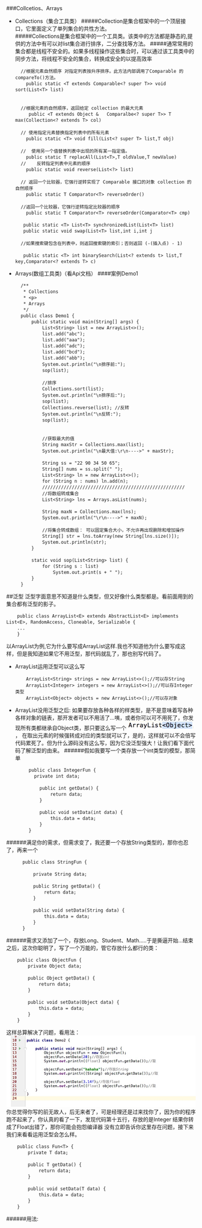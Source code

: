 ###Collcetios、Arrays
* Collections（集合工具类）
#####Collection是集合框架中的一个顶层接口，它里面定义了单列集合的共性方法。             
#####Collections是集合框架中的一个工具类。该类中的方法都是静态的,提供的方法中有可以对list集合进行排序，二分查找等方法。
#####通常常用的集合都是线程不安全的。如果多线程操作这些集合时，可以通过该工具类中的同步方法，将线程不安全的集合，转换成安全的以提高效率

        //根据元素自然顺序 对指定列表按升序排序。此方法内部调用了Comparable 的compareTo()方法。  
          public static <T extends Comparable<? super T>> void sort(List<T> list)  
           
          
        //根据元素的自然顺序，返回给定 collection 的最大元素  
           public <T extends Object &   Comparalbe<? super T>> T max(Collection<? extends T> col)   
          
        // 使用指定元素替换指定列表中的所有元素  
          public static <T> void fill(List<? super T> list,T obj)   
          
        //  使用另一个值替换列表中出现的所有某一指定值。  
          public static T replacAll(List<T>,T oldValue,T newValue)  
        //    反转指定列表中元素的顺序  
          public static void reverse(List<?> list)    
          
        // 返回一个比较器，它强行逆转实现了 Comparable 接口的对象 collection 的自然顺序  
          public static T Comparator<T> reverseOrder()  
          
        //返回一个比较器，它强行逆转指定比较器的顺序  
          public static T Comparator<T> reverseOrder(Comparator<T> cmp)  
          
         public static <T> List<T> synchronizedList(List<T> list)  
         public static void swap(List<T> list,int i,int j  
          
        //如果搜索键包含在列表中，则返回搜索键的索引；否则返回 (-(插入点) - 1)  
          
         public static <T> int binarySearch(List<? extends t> list,T key,Comparator<? extends T> c)   
* Arrays(数组工具类)（看Api文档）
####案例Demo1

        /**
         * Collections
         * <p>
         * Arrays
         */
        public class Demo1 {
            public static void main(String[] args) {
                List<String> list = new ArrayList<>();
                list.add("abc");
                list.add("aaa");
                list.add("adc");
                list.add("bcd");
                list.add("abb");
                System.out.println("\n排序前:");
                sop(list);
        
                //排序
                Collections.sort(list);
                System.out.println("\n排序后:");
                sop(list);
                Collections.reverse(list); //反转
                System.out.println("\n反转:");
                sop(list);
        
        
                //获取最大的值
                String maxStr = Collections.max(list);
                System.out.println("\n最大值:\r\n---->" + maxStr);
        
                String ss = "22 90 34 50 65";
                String[] nums = ss.split(" ");
                List<String> ln = new ArrayList<>();
                for (String n : nums) ln.add(n);
                /////////////////////////////////////////////////////
                //将数组转成集合
                List<String> lns = Arrays.asList(nums);
        
                String maxN = Collections.max(lns);
                System.out.println("\r\n---->" + maxN);
        
                //将集合转成数组： 可以固定集合大小，不允许再出现删除和增加操作
                String[] str = lns.toArray(new String[lns.size()]);
                System.out.println(str);
            }
        
            static void sop(List<String> list) {
                for (String s : list)
                    System.out.print(s + " ");
            }
        }
##泛型
泛型字面意思不知道是什么类型，但又好像什么类型都是。看前面用到的集合都有泛型的影子。

        public class ArrayList<E> extends AbstractList<E> implements List<E>, RandomAccess, Cloneable, Serializable {
        ... 
        }
以ArrayList为例,它为什么要写成ArrayList<E>这样.我也不知道他为什么要写成这样，但是我知道如果它不用泛型，那代码就乱了，那也别写代码了。

* ArrayList运用泛型可以这么写

          ArrayList<String> strings = new ArrayList<>();//可以存String
          ArrayList<Integer> integers = new ArrayList<>();//可以存Integer类型
          ArrayList<Object> objects = new ArrayList<>();//可以存对象
* ArrayList没用泛型之后:
如果要存放各种各样的样类型，是不是意味着写各种各样对象的链表，那开发者可以不用活了...咦，或者你可以可不用死了，你发现所有类都继承自Object类，那只要这么写一个 ![](https://github.com/mar-sir/JavaForAndroid/blob/master/JavaForAndroid/series7/src/main/java/images/step1.png?raw=true)，
在取出元素的时候强转成对应的类型就可以了，是的，这样就可以不会倍写代码累死了。但为什么源码没有这么写，因为它没泛型强大！让我们看下面代码了解泛型的由来。
######假如我要写一个类存放一个int类型的模型，那简单
        
           public class IntegerFun {
             private int data;
           
               public int getData() {
                   return data;
               }
           
               public void setData(int data) {
                   this.data = data;
               }
           } 
######满足你的需求，但需求变了，我还要一个存放String类型的，那你也忍了，再来一个

          public class StringFun {
          
              private String data;
          
              public String getData() {
                  return data;
              }
          
              public void setData(String data) {
                  this.data = data;
              }
          }
######需求又添加了一个，存放Long、Student、Math.....于是撕逼开始...结束之后，这次你聪明了，写了一个万能的，管它存放什么都行的类：

        public class ObjectFun {
            private Object data;
        
            public Object getData() {
                return data;
            }
        
            public void setData(Object data) {
                this.data = data;
            }
        }
这样总算解决了问题，看用法：![](https://github.com/mar-sir/JavaForAndroid/blob/master/JavaForAndroid/series7/src/main/java/images/step2.png?raw=true)
你总觉得你写的前无故人，后无来者了，可是经理还是过来找你了，因为你的程序跑不起来了，你认真的看了一下，发现代码第十五行，存放的是Integer 结果你转成了Float出错了，那你可能会抱怨编译器
没有立即告诉你这里存在问题，接下来我们来看看运用泛型会怎么样。
    
        public class Fun<T> {
            private T data;
        
            public T getData() {
                return data;
            }
        
            public void setData(T data) {
                this.data = data;
            }
        }
######用法: